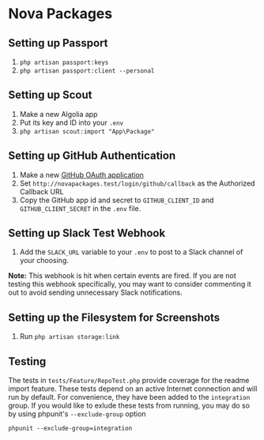 # Nova Packages

## Setting up Passport

1. `php artisan passport:keys`
2. `php artisan passport:client --personal`

## Setting up Scout

1. Make a new Algolia app
2. Put its key and ID into your `.env`
3. `php artisan scout:import "App\Package"`

## Setting up GitHub Authentication

1. Make a new [GitHub OAuth application](https://github.com/settings/tokens)
2. Set `http://novapackages.test/login/github/callback` as the Authorized Callback URL
3. Copy the GitHub app id and secret to `GITHUB_CLIENT_ID` and `GITHUB_CLIENT_SECRET` in the `.env` file.

## Setting up Slack Test Webhook

1. Add the `SLACK_URL` variable to your `.env` to post to a Slack channel of your choosing.

**Note:** This webhook is hit when certain events are fired. If you are not testing this webhook specifically, you may want to consider commenting it out to avoid sending unnecessary Slack notifications. 

## Setting up the Filesystem for Screenshots

1. Run `php artisan storage:link`

## Testing

The tests in `tests/Feature/RepoTest.php` provide coverage for the readme import feature. These tests depend on an active Internet connection and will run by default. For convenience, they have been added to the `integration` group. If you would like to exlude these tests from running, you may do so by using phpunit's `--exclude-group` option 


```
phpunit --exclude-group=integration
```
